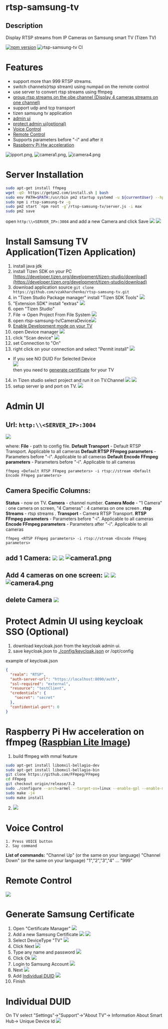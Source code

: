 # rtsp-samsung-tv
## Description
Display  RTSP streams from IP Cameras on Samsung smart TV (Tizen TV)


[![npm version](https://badge.fury.io/js/rtsp-samsung-tv.svg)](https://badge.fury.io/js/rtsp-samsung-tv)
![rtsp-samsung-tv CI](https://github.com/vzakharchenko/rtsp-samsung-tv/workflows/rtsp-samsung-tv%20CI/badge.svg)

# Features
 - support more than 999 RTSP streams.
 - switch channels(rtsp stream) using numpad on the remote control
 - use server to convert rtsp streams using ffmpeg
 - [group rtsp streams on the obe channel (Display 4 cameras streams on one channel)](#add-4-cameras-on-one-screen---)
 - support udp and tcp transport
 - tizen samsung tv application
 - [admin ui](#admin-ui)
 - [protect admin ui(optional)](#protect-admin-ui-using-keycloak-sso-optional)
 - [Voice Control](#voice-control)
 - [Remote Control](#remote-control)
 -  Supports parameters before "-i" and after it
 - [Raspberry Pi Hw acceleration](#raspberry-pi-hw-acceleration-on-ffmpeg-raspbian-lite-image)


![ipport.png](/img/ipport.png), ![camera1.png](/img/camera1.png), ![camera4.png](/img/camera4.png)
# Server Installation
```bash
sudo apt-get install ffmpeg
wget -qO- https://getpm2.com/install.sh | bash
sudo env PATH=$PATH:/usr/bin pm2 startup systemd -u ${currentUser} --hp ${HOME}
sudo npm i rtsp-samsung-tv -g
sudo pm2 start `npm root -g`/rtsp-samsung-tv/server.js -i max
sudo pm2 save
```
open ```http:\\<SERVER_IP>:3004``` and add a new  Camera and click Save ![](img/addnewCamera.png) ![](img/addedNewDevice.png)

# Install Samsung TV Application(Tizen Application)

1. install java jdk
2. install Tizen SDK on your PC [https://developer.tizen.org/development/tizen-studio/download](https://developer.tizen.org/development/tizen-studio/download)
3. download application source ```git clone https://github.com/vzakharchenko/rtsp-samsung-tv.git```
4. in "Tizen Studio Package manager" install  "Tizen SDK Tools" ![](img/TizenSDK.png)
5. "Extension SDK" install "extras" ![](img/InstallAll.png)
6. open "Tizen Studio"
7. File -> Open Project From File System ![](img/FileImport.png)
8. open rtsp-samsung-tv/CameraDevice![](img/importProject.png)
9. [Enable Development mode on your TV](https://developer.samsung.com/smarttv/develop/getting-started/using-sdk/tv-device.html)
10. open Device manager ![](img/deviceManager.png)
11. click "Scan device" ![](img/deviceManager2.png)
12. set Connection to "On"
13. right click on your connection and select "Permit install" ![](img/deviceManager3.png)
  - If you see NO DUID For Selected Device  
  ![](img/NoDUIDMessage.png)  
    then you need to [generate certificate](#generate-samsung-certificate) for your TV  
14. in Tizen studio select project and run it on TV.Channel ![](img/SelectDevice.jpeg) ![](img/RunAsTizenWeb.png)
15. setup server ip and port on TV. ![](/img/ipport.png)


# Admin UI
## **Url**:  ```http:\\<SERVER_IP>:3004```
![](/img/AdminUi.png)

where:
**File** -  path to config file.
**Default Transport** - Default RTSP Transport. Applicable to all cameras
**Default RTSP FFmpeg parameters** - Parameters before "-i". Applicable to all cameras
**Default Encode FFmpeg parameters** - Parameters before "-i". Applicable to all cameras
```
ffmpeg <Default RTSP FFmpeg parameters> -i rtsp://stream <Default Encode FFmpeg parameters>
```

## Camera Specific Columns:
**Status** - now on TV.
**Camera** - channel number.
**Camera Mode** - "1 Camera" : one camera on screen, "4 Cameras" : 4 cameras on one screen .
**rtsp Streams** - rtsp streams .
**Transport** - Camera RTSP Transport.
**RTSP FFmpeg parameters** - Parameters before "-i". Applicable to all cameras
**Encode FFmpeg parameters** - Parameters after "-i". Applicable to all cameras
```
ffmpeg <RTSP FFmpeg parameters> -i rtsp://stream <Encode FFmpeg parameters>
```

## **add 1 Camera**: ![](img/addnewCamera.png) ![](img/addedNewDevice.png) ![camera1.png](/img/camera1.png)
## **Add 4 cameras on one screen**: ![](img/add4Cameras.png) ![](img/added4Cameras.png) ![camera4.png](/img/camera4.png)
## **delete Camera** ![](img/deleteCamera.png)

# Protect Admin UI using keycloak SSO (Optional)
1. download keycloak.json from the keycloak admin ui.
2. save keycloak.json to [./config/keycloak.json](/config) or /opt/config

example of keycloak.json
```json
{
  "realm": "RTSP",
  "auth-server-url": "https://localhost:8090/auth",
  "ssl-required": "external",
  "resource": "testClient",
  "credentials": {
    "secret": "secret"
  },
  "confidential-port": 0
}
```
# Raspberry Pi Hw acceleration on ffmpeg ([Raspbian Lite Image](https://www.raspberrypi.org/downloads/raspberry-pi-os/))
1. build ffmpeg with mmal feature
```bash
sudo apt-get install libomxil-bellagio-dev
sudo apt-get install libomxil-bellagio-bin
git clone https://github.com/FFmpeg/FFmpeg
cd FFmpeg
git checkout origin/release/3.2
sudo ./configure --arch=armel --target-os=linux --enable-gpl --enable-mmal  --enable-omx --enable-omx-rpi --enable-nonfree
sudo make -j4
sudo make install
```
2. ![](/img/RaspberryPiHW.png)

# Voice Control
    1. Press VOICE button
    2. Say command
 **List of commands:**
 "Channel Up" (or the same on your language)
 "Channel Down" (or the same on your language)
 "1","2","3","4" ... "999"

# Remote Control

![](/img/RemoteControl.png)

# Generate Samsung Certificate

1. Open "Certificate Manager" ![](img/GenerateCertificate.png)
2. Add a new Samsung Certificate  ![](img/GenerateCertificate2.png) ![](img/GenerateCertificate3.png)
3. Select DeviceType "TV" ![](img/GenerateCertificate4.png)
4. Click Next ![](img/GenerateCertificate5.png)
4. Type any name and password ![](img/GenerateCertificate6.png)
5. Click Ok ![](img/GenerateCertificate7.png)
6. Login to Samsung Account ![](img/GenerateCertificate8.png)
7. Next ![](img/GenerateCertificate9.png)
8. Add [Individual DUID](#individual-duid) ![](img/GenerateCertificate10.png)
9. Finish

#  Individual DUID
 On TV select "Settings"->"Support"->"About TV"-> Information About Smart Hub-> Unique Device Id ![](img/TV_DUID2.png)
